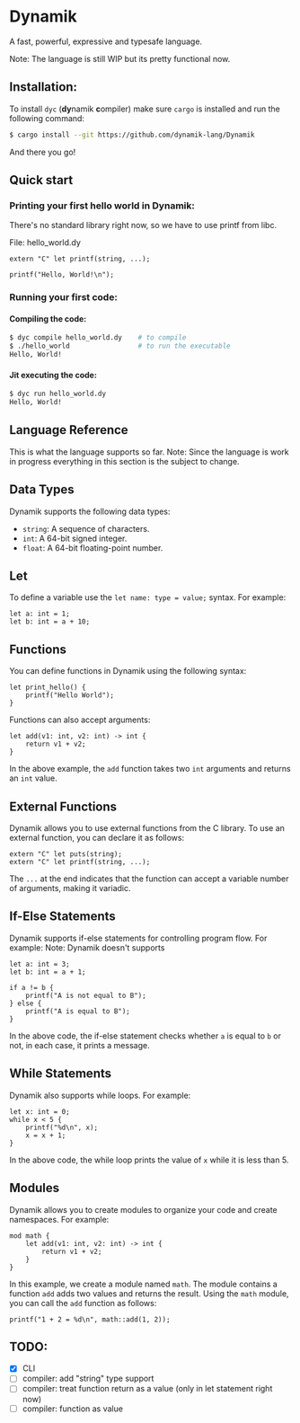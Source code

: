 # Dynamik
A fast, powerful, expressive and typesafe language.

Note: The language is still WIP but its pretty functional now.

## Installation:
To install `dyc` (**dy**namik **c**ompiler) make sure `cargo` is installed and run the following command:

```sh
$ cargo install --git https://github.com/dynamik-lang/Dynamik
```

And there you go!

## Quick start
### Printing your first hello world in Dynamik:
There's no standard library right now, so we have to use printf from libc.

File: hello_world.dy
```dynamik
extern "C" let printf(string, ...);

printf("Hello, World!\n");
```

### Running your first code:
#### Compiling the code:

```sh
$ dyc compile hello_world.dy    # to compile
$ ./hello_world                 # to run the executable
Hello, World!
```

#### Jit executing the code:

```sh
$ dyc run hello_world.dy
Hello, World!
```

## Language Reference
This is what the language supports so far.
Note: Since the language is work in progress everything in this section is the subject to change.

## Data Types
Dynamik supports the following data types:

- `string`: A sequence of characters.
- `int`: A 64-bit signed integer.
- `float`: A 64-bit floating-point number.

## Let
To define a variable use the `let name: type = value;` syntax. For example:

```dynamik
let a: int = 1;
let b: int = a + 10;
```

## Functions
You can define functions in Dynamik using the following syntax:

```dynamik
let print_hello() {
    printf("Hello World");
}
```

Functions can also accept arguments:

```dynamik
let add(v1: int, v2: int) -> int {
    return v1 + v2;
}
```

In the above example, the `add` function takes two `int` arguments and returns an `int` value.

## External Functions
Dynamik allows you to use external functions from the C library. To use an external function, you can declare it as follows:

```dynamik
extern "C" let puts(string);
extern "C" let printf(string, ...);
```

The `...` at the end indicates that the function can accept a variable number of arguments, making it variadic.

## If-Else Statements
Dynamik supports if-else statements for controlling program flow. For example:
Note: Dynamik doesn't supports

```dynamik
let a: int = 3;
let b: int = a + 1;

if a != b {
    printf("A is not equal to B");
} else {
    printf("A is equal to B");
}
```

In the above code, the if-else statement checks whether `a` is equal to `b` or not, in each case, it prints a message.

## While Statements
Dynamik also supports while loops. For example:

```dynamikdy
let x: int = 0;
while x < 5 {
    printf("%d\n", x);
    x = x + 1;
}
```

In the above code, the while loop prints the value of `x` while it is less than 5.

## Modules
Dynamik allows you to create modules to organize your code and create namespaces. For example:

```dynamik
mod math {
    let add(v1: int, v2: int) -> int {
        return v1 + v2;
    }
}
```

In this example, we create a module named `math`. The module contains a function `add` adds two values and returns the result. Using the `math` module, you can call the `add` function as follows:

```dynamik
printf("1 + 2 = %d\n", math::add(1, 2));
```

## TODO:
- [x] CLI
- [ ] compiler: add "string" type support
- [ ] compiler: treat function return as a value (only in let statement right now)
- [ ] compiler: function as value
